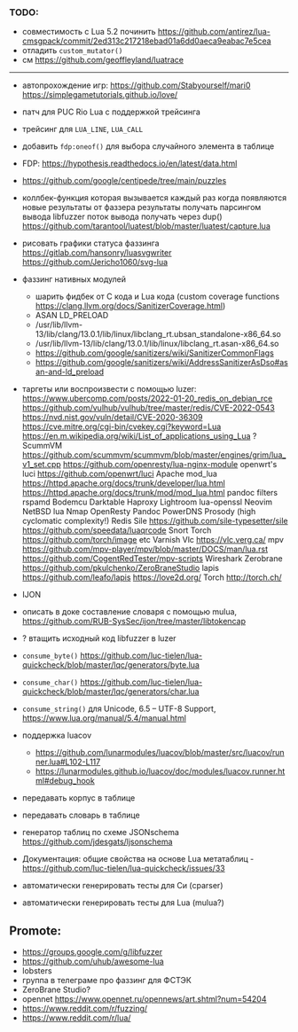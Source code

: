 ### TODO:

- совместимость с Lua 5.2 починить https://github.com/antirez/lua-cmsgpack/commit/2ed313c217218ebad01a6dd0aeca9eabac7e5cea
- отладить `custom_mutator()`
- см https://github.com/geoffleyland/luatrace

-------------------------------
- автопрохождение игр:
	https://github.com/Stabyourself/mari0
	https://simplegametutorials.github.io/love/
- патч для PUC Rio Lua с поддержкой трейсинга
- трейсинг для `LUA_LINE`, `LUA_CALL`
- добавить `fdp:oneof()` для выбора случайного элемента в таблице
- FDP: https://hypothesis.readthedocs.io/en/latest/data.html
- https://github.com/google/centipede/tree/main/puzzles
- коллбек-функция которая вызывается каждый раз когда появляются новые результаты от фаззера
	результаты получать парсингом вывода libfuzzer
	поток вывода получать через dup()
	https://github.com/tarantool/luatest/blob/master/luatest/capture.lua
- рисовать графики статуса фаззинга
	https://gitlab.com/hansonry/luasvgwriter
	https://github.com/Jericho1060/svg-lua
- фаззинг нативных модулей
	- шарить фидбек от C кода и Lua кода (custom coverage functions https://clang.llvm.org/docs/SanitizerCoverage.html)
	- ASAN LD_PRELOAD
	- /usr/lib/llvm-13/lib/clang/13.0.1/lib/linux/libclang_rt.ubsan_standalone-x86_64.so
	- /usr/lib/llvm-13/lib/clang/13.0.1/lib/linux/libclang_rt.asan-x86_64.so
	- https://github.com/google/sanitizers/wiki/SanitizerCommonFlags
	- https://github.com/google/sanitizers/wiki/AddressSanitizerAsDso#asan-and-ld_preload

- таргеты или воспроизвести с помощью luzer:
	https://www.ubercomp.com/posts/2022-01-20_redis_on_debian_rce
	https://github.com/vulhub/vulhub/tree/master/redis/CVE-2022-0543
	https://nvd.nist.gov/vuln/detail/CVE-2020-36309
	https://cve.mitre.org/cgi-bin/cvekey.cgi?keyword=Lua
	https://en.m.wikipedia.org/wiki/List_of_applications_using_Lua
		? ScummVM https://github.com/scummvm/scummvm/blob/master/engines/grim/lua_v1_set.cpp
		https://github.com/openresty/lua-nginx-module
		openwrt's luci https://github.com/openwrt/luci
		Apache mod_lua
			https://httpd.apache.org/docs/trunk/developer/lua.html
			https://httpd.apache.org/docs/trunk/mod/mod_lua.html
		pandoc filters
		rspamd
		Bodemcu
		Darktable
		Haproxy
		Lightroom
		lua-openssl
		Neovim
		NetBSD lua
		Nmap
		OpenResty
		Pandoc
		PowerDNS
		Prosody (high cyclomatic complexity!)
		Redis
		Sile https://github.com/sile-typesetter/sile
		https://github.com/speedata/luaqrcode
		Snort
		Torch https://github.com/torch/image etc
		Varnish
		Vlc https://vlc.verg.ca/
		mpv
			https://github.com/mpv-player/mpv/blob/master/DOCS/man/lua.rst
			https://github.com/CogentRedTester/mpv-scripts
		Wireshark
		Zerobrane https://github.com/pkulchenko/ZeroBraneStudio
		lapis https://github.com/leafo/lapis
		https://love2d.org/
		Torch http://torch.ch/

- IJON
- описать в доке составление словаря с помощью mulua, https://github.com/RUB-SysSec/ijon/tree/master/libtokencap
- ? втащить исходный код libfuzzer в luzer
- `consume_byte()` https://github.com/luc-tielen/lua-quickcheck/blob/master/lqc/generators/byte.lua
- `consume_char()` https://github.com/luc-tielen/lua-quickcheck/blob/master/lqc/generators/char.lua
- `consume_string()` для Unicode, 6.5 – UTF-8 Support, https://www.lua.org/manual/5.4/manual.html
- поддержка luacov
  - https://github.com/lunarmodules/luacov/blob/master/src/luacov/runner.lua#L102-L117
  - https://lunarmodules.github.io/luacov/doc/modules/luacov.runner.html#debug_hook
- передавать корпус в таблице
- передавать словарь в таблице
- генератор таблиц по схеме JSONschema https://github.com/jdesgats/ljsonschema
- Документация: общие свойства на основе Lua метатаблиц - https://github.com/luc-tielen/lua-quickcheck/issues/33
- автоматически генерировать тесты для Си (cparser)
- автоматически генерировать тесты для Lua (mulua?)

## Promote:

- https://groups.google.com/g/libfuzzer
- https://github.com/uhub/awesome-lua
- lobsters
- группа в телеграме про фаззинг для ФСТЭК
- ZeroBrane Studio?
- opennet https://www.opennet.ru/opennews/art.shtml?num=54204
- https://www.reddit.com/r/fuzzing/
- https://www.reddit.com/r/lua/
